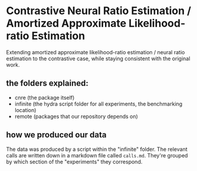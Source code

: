 # Contrastive Neural Ratio Estimation / Amortized Approximate Likelihood-ratio Estimation
Extending amortized approximate likelihood-ratio estimation / neural ratio estimation to the contrastive case, while staying consistent with the original work.

## the folders explained:
- cnre (the package itself)
- infinite (the hydra script folder for all experiments, the benchmarking location)
- remote (packages that our repository depends on)

## how we produced our data
The data was produced by a script within the "infinite" folder. The relevant calls are written down in a markdown file called `calls.md`. They're grouped by which section of the "experiments" they correspond.

